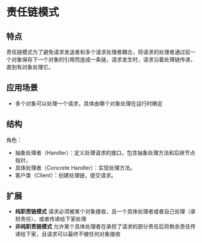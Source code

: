 # 责任链模式
## 特点
责任链模式为了避免请求发送者和多个请求处理者耦合，将请求的处理者通过前一个对象保存下一个对象的引用而连成一条链，请求发生时，请求沿着处理链传递，直到有对象处理它。

## 应用场景
- 多个对象可以处理一个请求，具体由哪个对象处理在运行时确定

## 结构
角色：
- 抽象处理者（Handler）：定义处理请求的接口，包含抽象处理方法和后继节点指针。
- 具体处理者（Concrete Handler）：实现处理方法。
- 客户类（Client）：创建处理链，提交请求。

## 扩展
- **纯职责链模式** 请求必须被某个对象接收，且一个具体处理者或者自己处理（承担责任），或者传递给下家处理
- **非纯职责链模式** 允许某个具体处理者在承担了请求的部分责任后将剩余责任传递给下家，且请求可以最终不被任何对象接收